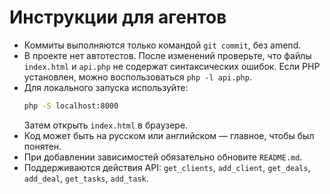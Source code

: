 # Инструкции для агентов

- Коммиты выполняются только командой `git commit`, без amend.
- В проекте нет автотестов. После изменений проверьте, что файлы `index.html` и `api.php` не содержат синтаксических ошибок. Если PHP установлен, можно воспользоваться `php -l api.php`.
- Для локального запуска используйте:
  ```bash
  php -S localhost:8000
  ```
  Затем открыть `index.html` в браузере.
- Код может быть на русском или английском — главное, чтобы был понятен.
- При добавлении зависимостей обязательно обновите `README.md`.
- Поддерживаются действия API: `get_clients`, `add_client`, `get_deals`, `add_deal`, `get_tasks`, `add_task`.
